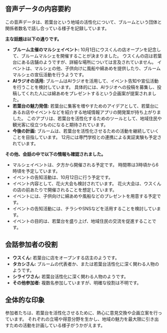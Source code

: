 ## 音声データの内容要約

この音声データは、若葉台という地域の活性化について、ブルームという団体と関係者数名で話し合っている様子を記録しています。 

**主な話題は以下の通りです。**

- **ブルーム主催のマルシェイベント:** 10月1日にウスくんの店オープンを記念して、ブルームマルシェを開催することが決まりました。 ウスくんの店は若葉台にある店舗のようですが、詳細な場所については言及されていません。 イベントは、マルシェの他、子供向けに風船や綿あめを提供したり、ブルームマルシェの宣伝活動を行うようです。 
- **AIラジオの活用:** ブルームはAIラジオを活用して、イベント告知や宣伝活動を行うことを検討しています。 具体的には、AIラジオへの投稿を募集し、投稿してくれた人には綿あめをプレゼントするという企画案が提案されました。 
- **若葉台の魅力発信:**  若葉台に集客を増やすためのアイデアとして、若葉台にあるお店やイベントなどを紹介する地域情報アプリの開発案が持ち上がりました。  このアプリは、若葉台を活性化するためのツールとして、地域住民や観光客に役立つものになると期待されています。
- **今後の計画:**  ブルームは、若葉台を活性化させるための活動を継続していくことを目指しています。 12月には専門学校との連携による実証実験も予定されています。 

**その他、会話の中で以下の情報も確認されました。**

- マルシェイベントは、夕方から開催される予定です。 時間帯は3時頃から6時頃を予定しています。
- イベントの告知活動は、10月12日に行う予定です。 
- イベント内容として、花火大会も検討されています。 花火大会は、ウスくんの店の前あたりで開催されることを想定しています。
- イベントには、子供向けに綿あめや風船などのプレゼントを用意する予定です。
- イベントの告知活動には、チラシやSNSなどを活用することを検討しています。
- イベントの目的は、若葉台を盛り上げ、地域住民の交流を促進することです。

## 会話参加者の役割

- **ウスくん:**  若葉台に店をオープンする店主のようです。 
- **タカシさん:** ブルームの代表者か、または若葉台活性化に深く関わる人物のようです。 
- **シライワさん:**  若葉台活性化に深く関わる人物のようです。 
- **その他参加者:** 複数名参加していますが、明確な役割は不明です。 

## 全体的な印象

参加者たちは、若葉台を活性化させるために、熱心に意見交換や企画立案を行っています。 
それぞれの立場や得意分野を生かし、地域の魅力を最大限に引き出すための活動を計画している様子がうかがえます。 
